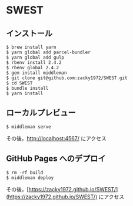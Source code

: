 # SWEST

## インストール

```
$ brew install yarn
$ yarn global add parcel-bundler
$ yarn global add gulp
$ rbenv install 2.4.2
$ rbenv global 2.4.2
$ gem install middleman
$ git clone git@github.com:zacky1972/SWEST.git
$ cd SWEST
$ bundle install
$ yarn install
```


## ローカルプレビュー

```
$ middleman serve
```

その後，[http://localhost:4567/](http://localhost:4567/) にアクセス

## GitHub Pages へのデプロイ

```
$ rm -rf build
$ middleman deploy
```

その後，[https://zacky1972.github.io/SWEST/](https://zacky1972.github.io/SWEST/) にアクセス
